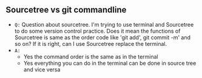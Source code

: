 ## Sourcetree vs git commandline 

* `Q:` Question about sourcetree. I'm trying to use terminal and Sourcetree to do some version control practice. Does it mean the functions of Sourcetree is same as the order code like 'git add', git commit -m' and so on? If it is right, can I use Sourcetree replace the terminal.
* `A:`
  * Yes the command order is the same as in the terminal
  * Yes everything you can do in the terminal can be done in source tree and vice versa